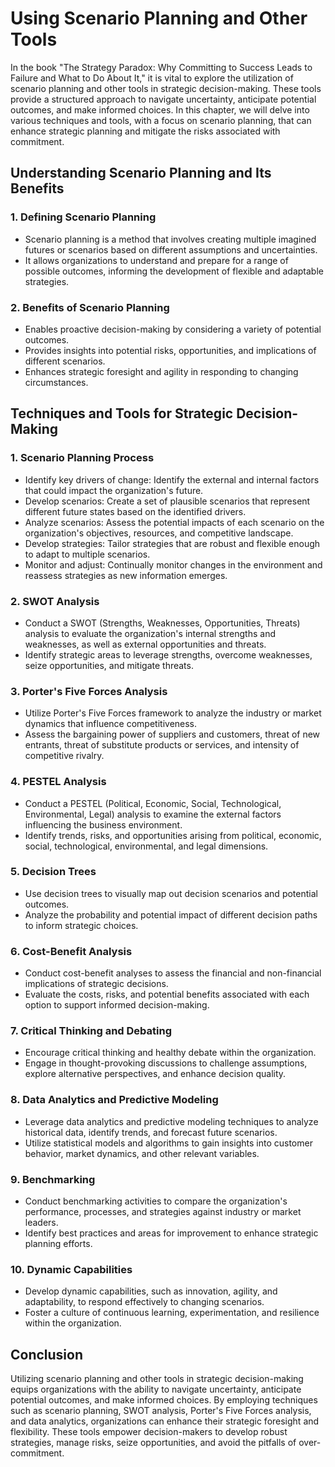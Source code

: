 Using Scenario Planning and Other Tools
================================================

In the book "The Strategy Paradox: Why Committing to Success Leads to Failure and What to Do About It," it is vital to explore the utilization of scenario planning and other tools in strategic decision-making. These tools provide a structured approach to navigate uncertainty, anticipate potential outcomes, and make informed choices. In this chapter, we will delve into various techniques and tools, with a focus on scenario planning, that can enhance strategic planning and mitigate the risks associated with commitment.

Understanding Scenario Planning and Its Benefits
------------------------------------------------

### 1. **Defining Scenario Planning**

* Scenario planning is a method that involves creating multiple imagined futures or scenarios based on different assumptions and uncertainties.
* It allows organizations to understand and prepare for a range of possible outcomes, informing the development of flexible and adaptable strategies.

### 2. **Benefits of Scenario Planning**

* Enables proactive decision-making by considering a variety of potential outcomes.
* Provides insights into potential risks, opportunities, and implications of different scenarios.
* Enhances strategic foresight and agility in responding to changing circumstances.

Techniques and Tools for Strategic Decision-Making
--------------------------------------------------

### 1. **Scenario Planning Process**

* Identify key drivers of change: Identify the external and internal factors that could impact the organization's future.
* Develop scenarios: Create a set of plausible scenarios that represent different future states based on the identified drivers.
* Analyze scenarios: Assess the potential impacts of each scenario on the organization's objectives, resources, and competitive landscape.
* Develop strategies: Tailor strategies that are robust and flexible enough to adapt to multiple scenarios.
* Monitor and adjust: Continually monitor changes in the environment and reassess strategies as new information emerges.

### 2. **SWOT Analysis**

* Conduct a SWOT (Strengths, Weaknesses, Opportunities, Threats) analysis to evaluate the organization's internal strengths and weaknesses, as well as external opportunities and threats.
* Identify strategic areas to leverage strengths, overcome weaknesses, seize opportunities, and mitigate threats.

### 3. **Porter's Five Forces Analysis**

* Utilize Porter's Five Forces framework to analyze the industry or market dynamics that influence competitiveness.
* Assess the bargaining power of suppliers and customers, threat of new entrants, threat of substitute products or services, and intensity of competitive rivalry.

### 4. **PESTEL Analysis**

* Conduct a PESTEL (Political, Economic, Social, Technological, Environmental, Legal) analysis to examine the external factors influencing the business environment.
* Identify trends, risks, and opportunities arising from political, economic, social, technological, environmental, and legal dimensions.

### 5. **Decision Trees**

* Use decision trees to visually map out decision scenarios and potential outcomes.
* Analyze the probability and potential impact of different decision paths to inform strategic choices.

### 6. **Cost-Benefit Analysis**

* Conduct cost-benefit analyses to assess the financial and non-financial implications of strategic decisions.
* Evaluate the costs, risks, and potential benefits associated with each option to support informed decision-making.

### 7. **Critical Thinking and Debating**

* Encourage critical thinking and healthy debate within the organization.
* Engage in thought-provoking discussions to challenge assumptions, explore alternative perspectives, and enhance decision quality.

### 8. **Data Analytics and Predictive Modeling**

* Leverage data analytics and predictive modeling techniques to analyze historical data, identify trends, and forecast future scenarios.
* Utilize statistical models and algorithms to gain insights into customer behavior, market dynamics, and other relevant variables.

### 9. **Benchmarking**

* Conduct benchmarking activities to compare the organization's performance, processes, and strategies against industry or market leaders.
* Identify best practices and areas for improvement to enhance strategic planning efforts.

### 10. **Dynamic Capabilities**

* Develop dynamic capabilities, such as innovation, agility, and adaptability, to respond effectively to changing scenarios.
* Foster a culture of continuous learning, experimentation, and resilience within the organization.

Conclusion
----------

Utilizing scenario planning and other tools in strategic decision-making equips organizations with the ability to navigate uncertainty, anticipate potential outcomes, and make informed choices. By employing techniques such as scenario planning, SWOT analysis, Porter's Five Forces analysis, and data analytics, organizations can enhance their strategic foresight and flexibility. These tools empower decision-makers to develop robust strategies, manage risks, seize opportunities, and avoid the pitfalls of over-commitment.

